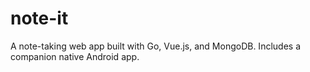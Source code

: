 # note-it
A note-taking web app built with Go, Vue.js, and MongoDB. Includes a companion native Android app.
